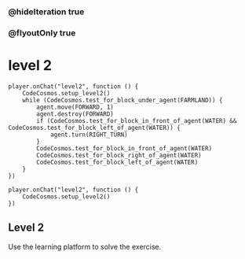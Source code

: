 ### @hideIteration true
### @flyoutOnly true
# level 2
```blocks
player.onChat("level2", function () {
    CodeCosmos.setup_level2()
    while (CodeCosmos.test_for_block_under_agent(FARMLAND)) {
        agent.move(FORWARD, 1)
        agent.destroy(FORWARD)
        if (CodeCosmos.test_for_block_in_front_of_agent(WATER) && CodeCosmos.test_for_block_left_of_agent(WATER)) {
            agent.turn(RIGHT_TURN)
        }
        CodeCosmos.test_for_block_in_front_of_agent(WATER)
        CodeCosmos.test_for_block_right_of_agent(WATER)
        CodeCosmos.test_for_block_left_of_agent(WATER)
    }
})
```

```template
player.onChat("level2", function () {
    CodeCosmos.setup_level2()
})
```

## Level 2

Use the learning platform to solve the exercise.

